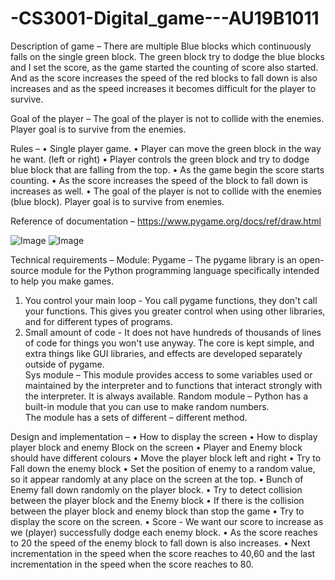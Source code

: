 # -CS3001-Digital_game---AU19B1011
Description of game –
There are multiple Blue blocks which continuously falls on the single green block. The green block try to dodge the blue blocks and I set the score, as the game started the counting of score also started. And as the score increases the speed of the red blocks to fall down is also increases and as the speed increases it becomes difficult for the player to survive. 

Goal of the player – 
The goal of the player is not to collide with the enemies. Player goal is to survive from the  enemies.

Rules – 
•	Single player game.
•	Player can move the green block in the way he want. (left or right)
•	Player controls the green block and try to dodge blue block that are falling from the top.
•	As the game begin the score starts counting.
•	As the score increases the speed of the block to fall down is increases as well.
•	The goal of the player is not to collide with the enemies (blue block). Player goal is to survive from enemies.

Reference of documentation –
https://www.pygame.org/docs/ref/draw.html

![Image](https://github.com/somesh2001/-CS3001-Digital_game---AU19B1011/blob/master/Screenshot%20(892).png)
![Image](https://github.com/somesh2001/-CS3001-Digital_game---AU19B1011/blob/master/github.png)

Technical requirements –
Module:
Pygame – 
The pygame library is an open-source module for the Python programming language specifically intended to help you make games.
1) You control your main loop - You call pygame functions, they don't call your functions.   This gives you greater control when using other libraries, and for different types of programs.      
2) Small amount of code - It does not have hundreds of thousands of lines of code for things you won't use anyway. The core is kept simple, and extra things like GUI libraries, and effects are developed separately outside of pygame.                                     
Sys module –
This module provides access to some variables used or maintained by the interpreter and to functions that interact strongly with the interpreter. It is always available.
Random module –
Python has a built-in module that you can use to make random numbers.                 	  
The module has a sets of different – different method.

Design and implementation – 
•	How to display the screen
•	How to display player block and enemy Block on the screen
•	Player and Enemy block should have different colours
•	Move the player block left and right
•	Try to Fall down the enemy block
•	Set the position of enemy to a random value, so it appear randomly at any place on the screen at the top.
•	Bunch of Enemy fall down randomly on the player block. 
•	Try to detect collision between the player block and the Enemy block
•	If there is the collision between the player block and enemy block than stop the game
•	Try to display the score on the screen.
•	Score - We want our score to increase as we (player) successfully dodge each enemy block.
•	As the score reaches to 20 the speed of the enemy block to fall down is also increases.
•	Next incrementation in the speed when the score reaches to 40,60 and the last incrementation in the speed when the score reaches to 80.


